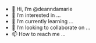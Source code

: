 - 👋 Hi, I’m @deanndamarie
- 👀 I’m interested in ...
- 🌱 I’m currently learning ...
- 💞️ I’m looking to collaborate on ...
- 📫 How to reach me ...

<!---
deanndamarie/deanndamarie is a ✨ special ✨ repository because its `README.md` (this file) appears on your GitHub profile.
You can click the Preview link to take a look at your changes.
--->
